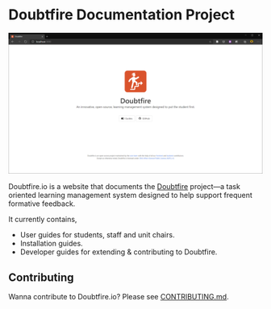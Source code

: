 # Doubtfire Documentation Project

![Screenshot of the Doubtfire.io homepage](images/home.png)

Doubtfire[]().io is a website that documents the [Doubtfire](https://github.com/doubtfire-lms) project—a task oriented
learning management system designed to help support frequent formative feedback.

It currently contains,

- User guides for students, staff and unit chairs.
- Installation guides.
- Developer guides for extending & contributing to Doubtfire.

## Contributing

Wanna contribute to Doubtfire[]().io? Please see [CONTRIBUTING.md](CONTRIBUTING.md).
